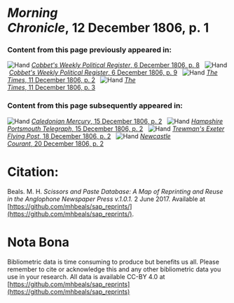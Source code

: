 # *Morning Chronicle*, 12 December 1806, p. 1  
  
### Content from this page previously appeared in:  
![Hand](http://scissorsandpaste.net/wp-content/uploads/2017/06/smallhandpointer.png) [*Cobbet's Weekly Political Register*, 6 December 1806, p. 8](https://mhbeals.github.io/sap_html/Cobbet's-Weekly-Political-Register/Cobbet's-Weekly-Political-Register-6-December-1806-p-8)  
![Hand](http://scissorsandpaste.net/wp-content/uploads/2017/06/smallhandpointer.png) [*Cobbet's Weekly Political Register*, 6 December 1806, p. 9](https://mhbeals.github.io/sap_html/Cobbet's-Weekly-Political-Register/Cobbet's-Weekly-Political-Register-6-December-1806-p-9)  
![Hand](http://scissorsandpaste.net/wp-content/uploads/2017/06/smallhandpointer.png) [*The Times*, 11 December 1806, p. 2](https://mhbeals.github.io/sap_html/The-Times/The-Times-11-December-1806-p-2)  
![Hand](http://scissorsandpaste.net/wp-content/uploads/2017/06/smallhandpointer.png) [*The Times*, 11 December 1806, p. 3](https://mhbeals.github.io/sap_html/The-Times/The-Times-11-December-1806-p-3)  
  
### Content from this page subsequently appeared in:  
![Hand](http://scissorsandpaste.net/wp-content/uploads/2017/06/smallhandpointer.png) [*Caledonian Mercury*, 15 December 1806, p. 2](https://mhbeals.github.io/sap_html/Caledonian-Mercury/Caledonian-Mercury-15-December-1806-p-2)  
![Hand](http://scissorsandpaste.net/wp-content/uploads/2017/06/smallhandpointer.png) [*Hampshire Portsmouth Telegraph*, 15 December 1806, p. 2](https://mhbeals.github.io/sap_html/Hampshire-Portsmouth-Telegraph/Hampshire-Portsmouth-Telegraph-15-December-1806-p-2)  
![Hand](http://scissorsandpaste.net/wp-content/uploads/2017/06/smallhandpointer.png) [*Trewman's Exeter Flying Post*, 18 December 1806, p. 2](https://mhbeals.github.io/sap_html/Trewman's-Exeter-Flying-Post/Trewman's-Exeter-Flying-Post-18-December-1806-p-2)  
![Hand](http://scissorsandpaste.net/wp-content/uploads/2017/06/smallhandpointer.png) [*Newcastle Courant*, 20 December 1806, p. 2](https://mhbeals.github.io/sap_html/Newcastle-Courant/Newcastle-Courant-20-December-1806-p-2)  


# Citation: 

Beals. M. H. *Scissors and Paste Database: A Map of Reprinting and Reuse in the Anglophone Newspaper Press v.1.0.1.* 2 June 2017. Available at [https://github.com/mhbeals/sap_reprints/](https://github.com/mhbeals/sap_reprints/). 

# Nota Bona

Bibliometric data is time consuming to produce but benefits us all. Please remember to cite or acknowledge this and any other bibliometric data you use in your research. All data is available CC-BY 4.0 at [https://github.com/mhbeals/sap_reprints](https://github.com/mhbeals/sap_reprints)